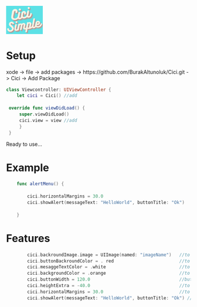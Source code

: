 
<p float="left">
  <img src="https://github.com/BurakAltunoluk/Cici/blob/main/Media.xcassets/Cici.png" width="100" >
</p>

<h1>Setup</h1> 

 <p>xode -> file -> add packages -> https://github.com/BurakAltunoluk/Cici.git -> Cici -> Add Package </p>
 
```swift
class Viewcontroller: UIViewController {
    let cici = Cici() //add 
    
 override func viewDidLoad() {
     super.viewDidLoad()
     cici.view = view //add
     } 
 }
 ```

 
 Ready to use...
 
<h1>Example</h1> 

```swift 
    func alertMenu() {
        
        cici.horizontalMargins = 30.0
        cici.showAlert(messageText: "HelloWorld", buttonTitle: "Ok")
        
    }
```

<h1>Features</h1> 

```swift 
        cici.backroundImage.image = UIImage(named: "imageName")   //to change backround image
        cici.buttonBackroundColor = . red                         //to change button backround color
        cici.mesaggeTextColor = .white                            //to change mesagge text color
        cici.backgroundColor = .orange                            //to change backround color
        cici.buttonWidth = 120.0                                  //button width
        cici.heightExtra = -40.0                                  //to change message box height bigger or smaller
        cici.horizontalMargins = 30.0                             //to change message box left/right blank
        cici.showAlert(messageText: "HelloWorld", buttonTitle: "Ok") //Show Alert box
```
